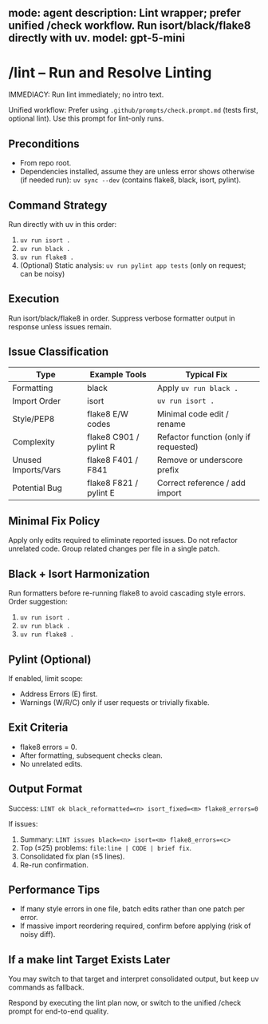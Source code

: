 mode: agent
description: Lint wrapper; prefer unified /check workflow. Run isort/black/flake8 directly with uv.
model: gpt-5-mini
---

# /lint – Run and Resolve Linting

IMMEDIACY: Run lint immediately; no intro text.

Unified workflow: Prefer using `.github/prompts/check.prompt.md` (tests first, optional lint). Use this prompt for lint-only runs.

## Preconditions
- From repo root.
- Dependencies installed, assume they are unless error shows otherwise (if needed run): `uv sync --dev` (contains flake8, black, isort, pylint).

## Command Strategy
Run directly with uv in this order:
1. `uv run isort .`
2. `uv run black .`
3. `uv run flake8 .`
4. (Optional) Static analysis: `uv run pylint app tests` (only on request; can be noisy)

## Execution
Run isort/black/flake8 in order. Suppress verbose formatter output in response unless issues remain.

## Issue Classification
| Type | Example Tools | Typical Fix |
|------|---------------|-------------|
| Formatting | black | Apply `uv run black .` |
| Import Order | isort | `uv run isort .` |
| Style/PEP8 | flake8 E/W codes | Minimal code edit / rename |
| Complexity | flake8 C901 / pylint R | Refactor function (only if requested) |
| Unused Imports/Vars | flake8 F401 / F841 | Remove or underscore prefix |
| Potential Bug | flake8 F821 / pylint E | Correct reference / add import |

## Minimal Fix Policy
Apply only edits required to eliminate reported issues. Do not refactor unrelated code. Group related changes per file in a single patch.

## Black + Isort Harmonization
Run formatters before re-running flake8 to avoid cascading style errors.
Order suggestion:
1. `uv run isort .`
2. `uv run black .`
3. `uv run flake8 .`

## Pylint (Optional)
If enabled, limit scope:
- Address Errors (E) first.
- Warnings (W/R/C) only if user requests or trivially fixable.

## Exit Criteria
- flake8 errors = 0.
- After formatting, subsequent checks clean.
- No unrelated edits.

## Output Format
Success: `LINT ok black_reformatted=<n> isort_fixed=<m> flake8_errors=0`

If issues:
1. Summary: `LINT issues black=<n> isort=<m> flake8_errors=<c>`
2. Top (≤25) problems: `file:line | CODE | brief fix`.
3. Consolidated fix plan (≤5 lines).
4. Re-run confirmation.

## Performance Tips
- If many style errors in one file, batch edits rather than one patch per error.
- If massive import reordering required, confirm before applying (risk of noisy diff).

## If a make lint Target Exists Later
You may switch to that target and interpret consolidated output, but keep uv commands as fallback.

Respond by executing the lint plan now, or switch to the unified /check prompt for end-to-end quality.
